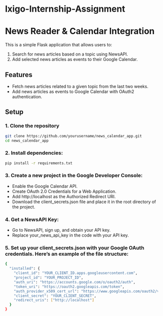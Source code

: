 # Ixigo-Internship-Assignment

# News Reader & Calendar Integration

This is a simple Flask application that allows users to:
1. Search for news articles based on a topic using NewsAPI.
2. Add selected news articles as events to their Google Calendar.

## Features
- Fetch news articles related to a given topic from the last two weeks.
- Add news articles as events to Google Calendar with OAuth2 authentication.

## Setup

### 1. Clone the repository

```bash
git clone https://github.com/yourusername/news_calendar_app.git
cd news_calendar_app
```

### 2. Install dependencies:

```bash
pip install -r requirements.txt
```

### 3. Create a new project in the Google Developer Console:

- Enable the Google Calendar API.
- Create OAuth 2.0 Credentials for a Web Application.
- Add http://localhost as the Authorized Redirect URI.
- Download the client_secrets.json file and place it in the root directory of the project.

### 4. Get a NewsAPI Key:

- Go to NewsAPI, sign up, and obtain your API key.
- Replace your_news_api_key in the code with your API key.

### 5. Set up your client_secrets.json with your Google OAuth credentials. Here’s an example of the file structure:

```bash
{
  "installed": {
    "client_id": "YOUR_CLIENT_ID.apps.googleusercontent.com",
    "project_id": "YOUR_PROJECT_ID",
    "auth_uri": "https://accounts.google.com/o/oauth2/auth",
    "token_uri": "https://oauth2.googleapis.com/token",
    "auth_provider_x509_cert_url": "https://www.googleapis.com/oauth2/v1/certs",
    "client_secret": "YOUR_CLIENT_SECRET",
    "redirect_uris": ["http://localhost"]
  }
}
```
